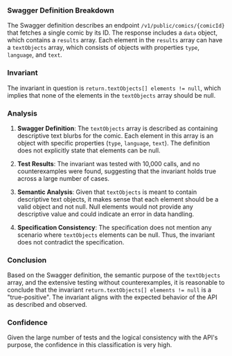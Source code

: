 ### Swagger Definition Breakdown

The Swagger definition describes an endpoint `/v1/public/comics/{comicId}` that fetches a single comic by its ID. The response includes a `data` object, which contains a `results` array. Each element in the `results` array can have a `textObjects` array, which consists of objects with properties `type`, `language`, and `text`.

### Invariant

The invariant in question is `return.textObjects[] elements != null`, which implies that none of the elements in the `textObjects` array should be null.

### Analysis

1. **Swagger Definition**: The `textObjects` array is described as containing descriptive text blurbs for the comic. Each element in this array is an object with specific properties (`type`, `language`, `text`). The definition does not explicitly state that elements can be null.

2. **Test Results**: The invariant was tested with 10,000 calls, and no counterexamples were found, suggesting that the invariant holds true across a large number of cases.

3. **Semantic Analysis**: Given that `textObjects` is meant to contain descriptive text objects, it makes sense that each element should be a valid object and not null. Null elements would not provide any descriptive value and could indicate an error in data handling.

4. **Specification Consistency**: The specification does not mention any scenario where `textObjects` elements can be null. Thus, the invariant does not contradict the specification.

### Conclusion

Based on the Swagger definition, the semantic purpose of the `textObjects` array, and the extensive testing without counterexamples, it is reasonable to conclude that the invariant `return.textObjects[] elements != null` is a "true-positive". The invariant aligns with the expected behavior of the API as described and observed.

### Confidence

Given the large number of tests and the logical consistency with the API's purpose, the confidence in this classification is very high.
